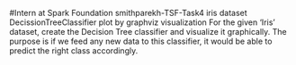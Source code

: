 #Intern at Spark Foundation
smithparekh-TSF-Task4
iris dataset DecissionTreeClassifier plot by graphviz visualization
For the given ‘Iris’ dataset, create the Decision Tree classifier and
visualize it graphically. The purpose is if we feed any new data to this
classifier, it would be able to predict the right class accordingly.
